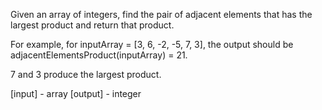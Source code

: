 Given an array of integers, find the pair of adjacent elements 
that has the largest product and return that product.

For example, for inputArray = [3, 6, -2, -5, 7, 3], 
the output should be adjacentElementsProduct(inputArray) = 21.

7 and 3 produce the largest product.

[input] - array
[output] - integer